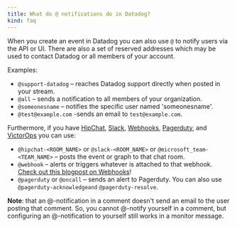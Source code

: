 ```yaml
---
title: What do @ notifications do in Datadog?
kind: faq
---
```


When you create an event in Datadog you can also use `@` to notify users via the API or UI. There are also a set of reserved addresses which may be used to contact Datadog or all members of your account.

Examples:

* `@support-datadog` – reaches Datadog support directly when posted in your stream.
* `@all` – sends a notification to all members of your organization.
* `@someonesname` – notifies the specific user named 'someonesname'.
* `@test@example.com` -sends an email to `test@example.com`.

Furthermore, if you have [HipChat][2], [Slack][3], [Webhooks][4], [Pagerduty][5], and [VictorOps][6] you can use:

* `@hipchat-<ROOM_NAME>` or `@slack-<ROOM_NAME>` or `@microsoft_team-<TEAM_NAME>` – posts the event or graph to that chat room.
* `@webhook` – alerts or triggers whatever is attached to that webhook. [Check out this blogpost on Webhooks][1]!
* `@pagerduty` or `@oncall` – sends an alert to Pagerduty. You can also use `@pagerduty-acknowledgeand` `@pagerduty-resolve`.

**Note**: that an @-notification in a comment doesn't send an email to the user posting that comment. So, you cannot @-notify yourself in a comment, but configuring an @-notification to yourself still works in a monitor message.

[1]: https://www.datadoghq.com/blog/send-alerts-sms-customizable-webhooks-twilio/
[2]: /integrations/hipchat
[3]: /integrations/slack
[4]: /integrations/webhooks
[5]: /integrations/pagerduty
[6]: /integrations/victorops

